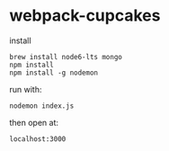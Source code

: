 # webpack-cupcakes

install

	brew install node6-lts mongo
	npm install
	npm install -g nodemon

run with:

	nodemon index.js

then open at:

	localhost:3000
